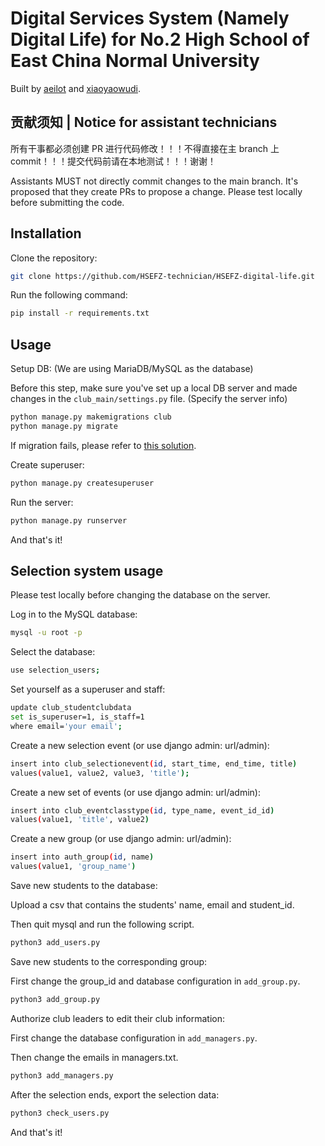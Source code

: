 # Digital Services System (Namely Digital Life) for No.2 High School of East China Normal University

Built by [aeilot](https://aeilot.top) and [xiaoyaowudi](https://www.xiaoyaowudi.com).

## 贡献须知 | Notice for assistant technicians

所有干事都必须创建 PR 进行代码修改！！！不得直接在主 branch 上 commit！！！提交代码前请在本地测试！！！谢谢！

Assistants MUST not directly commit changes to the main branch. It's proposed that they create PRs to propose a change. Please test locally before submitting the code. 

## Installation

Clone the repository:

```bash
git clone https://github.com/HSEFZ-technician/HSEFZ-digital-life.git
```

Run the following command:

```bash
pip install -r requirements.txt
```

## Usage

Setup DB: (We are using MariaDB/MySQL as the database)

Before this step, make sure you've set up a local DB server and made changes in the `club_main/settings.py` file. (Specify the server info)

```bash
python manage.py makemigrations club
python manage.py migrate
```
If migration fails, please refer to [this solution](https://stackoverflow.com/questions/27583744/django-table-doesnt-exist). 

Create superuser:

```bash
python manage.py createsuperuser
```

Run the server:

```bash
python manage.py runserver
```

And that's it!

## Selection system usage

Please test locally before changing the database on the server. 

Log in to the MySQL database:
```bash
mysql -u root -p
```

Select the database:
```bash
use selection_users;
```

Set yourself as a superuser and staff:
```bash
update club_studentclubdata
set is_superuser=1, is_staff=1
where email='your email';
```

Create a new selection event (or use django admin: url/admin):
```bash
insert into club_selectionevent(id, start_time, end_time, title)
values(value1, value2, value3, 'title');
```

Create a new set of events (or use django admin: url/admin): 
```bash
insert into club_eventclasstype(id, type_name, event_id_id)
values(value1, 'title', value2)
```

Create a new group (or use django admin: url/admin):
```bash
insert into auth_group(id, name)
values(value1, 'group_name')
```

Save new students to the database:

Upload a csv that contains the students' name, email and student_id.

Then quit mysql and run the following script.
```bash
python3 add_users.py
```

Save new students to the corresponding group:

First change the group_id and database configuration in `add_group.py`.
```bash
python3 add_group.py
```

Authorize club leaders to edit their club information:

First change the database configuration in `add_managers.py`.

Then change the emails in managers.txt.
```bash
python3 add_managers.py
```

After the selection ends, export the selection data:
```bash
python3 check_users.py
```

And that's it!